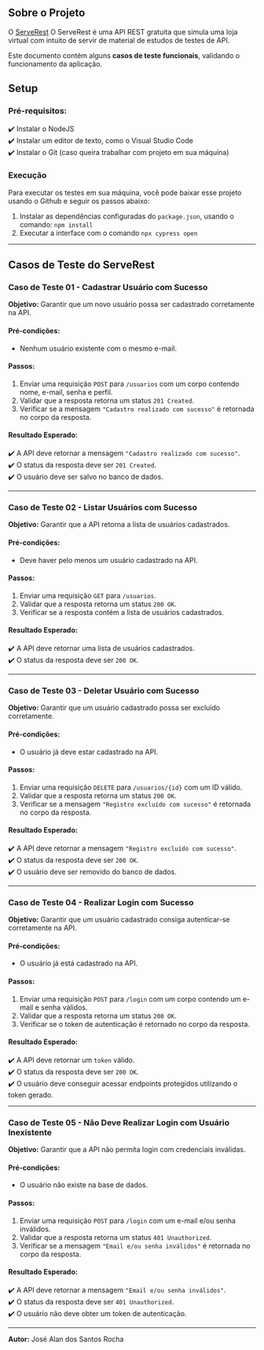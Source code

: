## Sobre o Projeto
O [ServeRest](https://serverest.dev/) O ServeRest é uma API REST gratuita que simula uma loja virtual com intuito de servir de material de estudos de testes de API.

Este documento contém alguns **casos de teste funcionais**, validando o funcionamento da aplicação.

## Setup

### Pré-requisitos:
✔️ Instalar o NodeJS \
✔️ Instalar um editor de texto, como o Visual Studio Code \
✔️ Instalar o Git (caso queira trabalhar com projeto em sua máquina)

### Execução

Para executar os testes em sua máquina, você pode baixar esse projeto usando o Github e seguir os passos abaixo:

1. Instalar as dependências configuradas do `package.json`, usando o comando: `npm install`
2. Executar a interface com o comando `npx cypress open`
---

## Casos de Teste do ServeRest

### Caso de Teste 01 - Cadastrar Usuário com Sucesso  
**Objetivo:** Garantir que um novo usuário possa ser cadastrado corretamente na API.  

#### **Pré-condições:**  
- Nenhum usuário existente com o mesmo e-mail.  

#### **Passos:**  
1. Enviar uma requisição `POST` para `/usuarios` com um corpo contendo nome, e-mail, senha e perfil.  
2. Validar que a resposta retorna um status `201 Created`.  
3. Verificar se a mensagem `"Cadastro realizado com sucesso"` é retornada no corpo da resposta.  

#### **Resultado Esperado:**  
✔️ A API deve retornar a mensagem `"Cadastro realizado com sucesso"`.  
✔️ O status da resposta deve ser `201 Created`.  
✔️ O usuário deve ser salvo no banco de dados.  

---

### Caso de Teste 02 - Listar Usuários com Sucesso  
**Objetivo:** Garantir que a API retorna a lista de usuários cadastrados.  

#### **Pré-condições:**  
- Deve haver pelo menos um usuário cadastrado na API.  

#### **Passos:**  
1. Enviar uma requisição `GET` para `/usuarios`.  
2. Validar que a resposta retorna um status `200 OK`.  
3. Verificar se a resposta contém a lista de usuários cadastrados.  

#### **Resultado Esperado:**  
✔️ A API deve retornar uma lista de usuários cadastrados.  
✔️ O status da resposta deve ser `200 OK`.  

---

### Caso de Teste 03 - Deletar Usuário com Sucesso  
**Objetivo:** Garantir que um usuário cadastrado possa ser excluído corretamente.  

#### **Pré-condições:**  
- O usuário já deve estar cadastrado na API.  

#### **Passos:**  
1. Enviar uma requisição `DELETE` para `/usuarios/{id}` com um ID válido.  
2. Validar que a resposta retorna um status `200 OK`.  
3. Verificar se a mensagem `"Registro excluído com sucesso"` é retornada no corpo da resposta.  

#### **Resultado Esperado:**  
✔️ A API deve retornar a mensagem `"Registro excluído com sucesso"`.  
✔️ O status da resposta deve ser `200 OK`.  
✔️ O usuário deve ser removido do banco de dados.  

---

### Caso de Teste 04 - Realizar Login com Sucesso  
**Objetivo:** Garantir que um usuário cadastrado consiga autenticar-se corretamente na API.  

#### **Pré-condições:**  
- O usuário já está cadastrado na API.  

#### **Passos:**  
1. Enviar uma requisição `POST` para `/login` com um corpo contendo um e-mail e senha válidos.  
2. Validar que a resposta retorna um status `200 OK`.  
3. Verificar se o token de autenticação é retornado no corpo da resposta.  

#### **Resultado Esperado:**  
✔️ A API deve retornar um `token` válido.  
✔️ O status da resposta deve ser `200 OK`.  
✔️ O usuário deve conseguir acessar endpoints protegidos utilizando o token gerado.  

---

### Caso de Teste 05 - Não Deve Realizar Login com Usuário Inexistente  
**Objetivo:** Garantir que a API não permita login com credenciais inválidas.  

#### **Pré-condições:**  
- O usuário não existe na base de dados.  

#### **Passos:**  
1. Enviar uma requisição `POST` para `/login` com um e-mail e/ou senha inválidos.  
2. Validar que a resposta retorna um status `401 Unauthorized`.  
3. Verificar se a mensagem `"Email e/ou senha inválidos"` é retornada no corpo da resposta.  

#### **Resultado Esperado:**  
✔️ A API deve retornar a mensagem `"Email e/ou senha inválidos"`.  
✔️ O status da resposta deve ser `401 Unauthorized`.  
✔️ O usuário não deve obter um token de autenticação.  

---

**Autor:** José Alan dos Santos Rocha